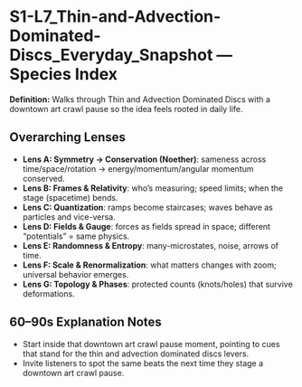 # S1-L7_Thin-and-Advection-Dominated-Discs_Everyday_Snapshot — Species Index
**Definition:** Walks through Thin and Advection Dominated Discs with a downtown art crawl pause so the idea feels rooted in daily life.
## Overarching Lenses

- **Lens A: Symmetry -> Conservation (Noether)**: sameness across time/space/rotation → energy/momentum/angular momentum conserved.
- **Lens B: Frames & Relativity**: who’s measuring; speed limits; when the stage (spacetime) bends.
- **Lens C: Quantization**: ramps become staircases; waves behave as particles and vice-versa.
- **Lens D: Fields & Gauge**: forces as fields spread in space; different “potentials” = same physics.
- **Lens E: Randomness & Entropy**: many-microstates, noise, arrows of time.
- **Lens F: Scale & Renormalization**: what matters changes with zoom; universal behavior emerges.
- **Lens G: Topology & Phases**: protected counts (knots/holes) that survive deformations.

## 60–90s Explanation Notes
- Start inside that downtown art crawl pause moment, pointing to cues that stand for the thin and advection dominated discs levers.
- Invite listeners to spot the same beats the next time they stage a downtown art crawl pause.
